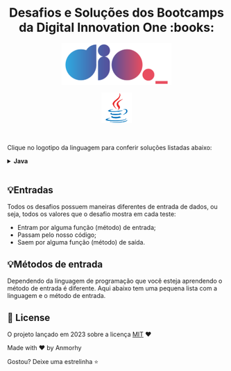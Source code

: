 <h1 align="center">Desafios e Soluções dos Bootcamps da Digital Innovation One :books:</h1>
 
<!--Banner session-->
<p align="center">
  <img src="./assets/logo_dio.png" alt="DIO" tittle="Digital Innovation One" width="50%">
</p>

<p align="center">
  <!-- Java -->
  <a href="https://github.com/anmorhy/DESAFIOS-DIO/tree/master/Desafios/Java">
    <img src="./assets/java.svg" alt="java" tittle="Java" width="70">
  </a>
  
</p><br>

Clique no logotipo da linguagem para conferir soluções listadas abaixo:

<!-- Java -->
<details>
    <summary><strong>Java</strong></summary>
    <br />
    <div align="left">
        <!-- Desafio Aritmético em Java -->
        <table border=1>
            <tr>
                <th colspan="3"><a href="https://github.com/anmorhy/DESAFIOS-DIO/tree/master/Desafios/Java/Desafio%20Java%20-%20Orange%20Tech%20BackEnd">Desafio Java - Orange Tech BackEnd</a></th>
            </tr>
            <tr>
                <th colspan="3">Orange Tech + | BackEnd</th>
            </tr>
            <tr>
                <th>Desafio</th>
                <th>Solução</th>
                <th>Status</th>
            </tr>
            <tr>
                <td>Mesada do Sobrinho</td>
                <td><a href="https://github.com/anmorhy/DESAFIOS-DIO/tree/master/Desafios/Java/Desafio%20Java%20-%20Orange%20Tech%20BackEnd/Mesada%20do%20Sobrinho">Código</a></td>
                <td align="center">⚠️</td>
            </tr>    
            <tr>
                <td>Download de Pacotes</td>
                <td><a href="https://github.com/anmorhy/DESAFIOS-DIO/tree/master/Desafios/Java/Desafio%20Java%20-%20Orange%20Tech%20BackEnd/Download%20de%20Pacotes" >Código</a></td>
                <td align="center">⚠️</td>
            </tr> 
            <tr>
                <td>Leitura da Gertrudes</td>
                <td><a href="https://github.com/anmorhy/DESAFIOS-DIO/tree/master/Desafios/Java/Desafio%20Java%20-%20Orange%20Tech%20BackEnd/Leitura%20de%20Gertrudes">Código</a></td>
                <td align="center">⚠️</td>
            </tr>       
            <tr>
                <td>Lojinha de Doces</td>
                <td><a href="https://github.com/anmorhy/DESAFIOS-DIO/tree/master/Desafios/Java/Desafio%20Java%20-%20Orange%20Tech%20BackEnd/Lojinha%20de%20Doces">Código</a></td>
                <td align="center">⚠️</td>
            </tr>  
            <tr>
                <td>Industria da Multa</td>
                <td><a href="https://github.com/anmorhy/DESAFIOS-DIO/tree/master/Desafios/Java/Desafio%20Java%20-%20Orange%20Tech%20BackEnd/Industria%20da%20Multa">Código</a></td>
                <td align="center">⚠️</td>
            </tr>                  
        </table>  
    </div>
</details>
<br>

## 💡Entradas

Todos os desafios possuem maneiras diferentes de entrada de dados, ou seja, todos os valores que o desafio mostra em cada teste:
- Entram por alguma função (método) de entrada;
- Passam pelo nosso código;
- Saem por alguma função (método) de saída.

## 💡Métodos de entrada

Dependendo da linguagem de programação que você esteja aprendendo o método de entrada é diferente. Aqui abaixo tem uma pequena lista com a linguagem e o método de entrada.

## 📜 License

O projeto lançado em 2023 sobre a licença [MIT](./LICENSE) ❤️ 

Made with ♥ by Anmorhy

Gostou? Deixe uma estrelinha ⭐